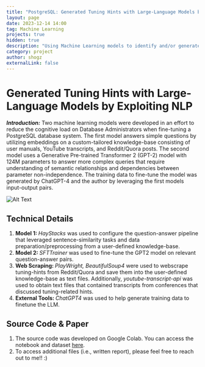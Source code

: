 ```yaml
---
title: "PostgreSQL: Generated Tuning Hints with Large-Language Models by Exploiting NLP"
layout: page
date: 2023-12-14 14:00
tag: Machine Learning
projects: true
hidden: true
description: "Using Machine Learning models to identify and/or generate PostgreSQL-related tuning hints on systems of varying hardware/software architectures."
category: project
author: shogz
externalLink: false
---
```

<h1>Generated Tuning Hints with Large-Language Models by Exploiting NLP</h1>

<div class="side-by-side">
    <div class="toleft">
        <p><strong><em>Introduction:</em></strong> Two machine learning models were developed in an effort to reduce the cognitive load on Database Administrators when fine-tuning a PostgreSQL database system. The first model answers simple questions by utilizing embeddings on a custom-tailored knowledge-base consisting of user manuals, YouTube transcripts, and Reddit/Quora posts. The second model uses a Generative Pre-trained Transformer 2 (GPT-2) model with 124M parameters to answer more complex queries that require understanding of semantic relationships and dependencies between parameter non-independence. The training data to fine-tune the model was generated by ChatGPT-4 and the author by leveraging the first models input-output pairs.</p>
    </div>
    <div class="toright">
        <img class="image" src="https://images.pexels.com/photos/5203849/pexels-photo-5203849.jpeg?auto=compress&cs=tinysrgb&w=1260&h=750&dpr=1" alt="Alt Text">
    </div>
    <h2>Technical Details</h2>
    <ol>
        <li><strong>Model 1: </strong><em>HayStacks</em> was used to configure the question-answer pipeline that leveraged sentence-similarity tasks and data preparation/preprocessing from a user-defined knowledge-base.</li>
        <li><strong>Model 2: </strong><em>SFTTrainer</em> was used to fine-tune the GPT2 model on relevant question-answer pairs.</li>
        <li><strong>Web Scraping: </strong><em>PlayWright, BeautifulSoup4</em> were used to webscrape tuning-hints from Reddit/Quora and save them into the user-defined knowledge-base as text files. Additionally, <em>youtube-transcript-api</em> was used to obtain text files that contained transcripts from conferences that discussed tuning-related hints.</li>
        <li><strong>External Tools: </strong><em>ChatGPT4</em> was used to help generate training data to finetune the LLM.</li>
    </ol>
    <h2>Source Code & Paper</h2>
    <ol>
        <li>The source code was developed on Google Colab. You can access the notebook and dataset <a href = "https://github.com/stoyonaga/EECS6415_LLMs">here</a>.</li>
        <li>To access additional files (i.e., written report), please feel free to reach out to me!! :)</li>
    </ol>
</div>